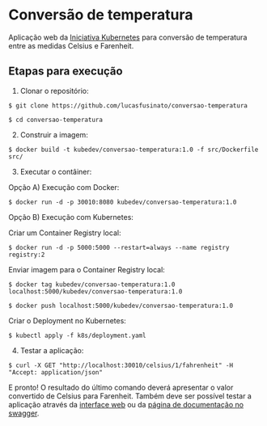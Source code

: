 # Conversão de temperatura

Aplicação web da [Iniciativa Kubernetes](https://iniciativakubernetes.com.br/) para conversão de temperatura entre as medidas Celsius e Farenheit.

## Etapas para execução

1. Clonar o repositório:

```
$ git clone https://github.com/lucasfusinato/conversao-temperatura

$ cd conversao-temperatura
```

2. Construir a imagem:

```
$ docker build -t kubedev/conversao-temperatura:1.0 -f src/Dockerfile src/
```

3. Executar o contâiner:

Opção A) Execução com Docker:

```
$ docker run -d -p 30010:8080 kubedev/conversao-temperatura:1.0
```

Opção B) Execução com Kubernetes:

Criar um Container Registry local:

```
$ docker run -d -p 5000:5000 --restart=always --name registry registry:2
```

Enviar imagem para o Container Registry local:

```
$ docker tag kubedev/conversao-temperatura:1.0 localhost:5000/kubedev/conversao-temperatura:1.0

$ docker push localhost:5000/kubedev/conversao-temperatura:1.0
```

Criar o Deployment no Kubernetes:

```
$ kubectl apply -f k8s/deployment.yaml
```

4. Testar a aplicação:

```
$ curl -X GET "http://localhost:30010/celsius/1/fahrenheit" -H "Accept: application/json"
```

E pronto! O resultado do último comando deverá apresentar o valor convertido de Celsius para Farenheit. Também deve ser possível testar a aplicação através da [interface web](http://localhost:30010) ou da [página de documentação no swagger](http://localhost:30010/api-docs).